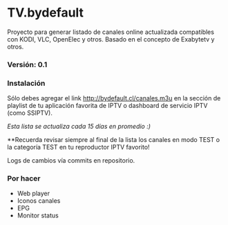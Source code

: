 # TV.bydefault #

Proyecto para generar listado de canales online actualizada compatibles con KODI, VLC, OpenElec y otros. Basado en el concepto de Exabytetv y otros.

### Versión: 0.1 ###

### Instalación ###
Sólo debes agregar el link http://bydefault.cl/canales.m3u en la sección de playlist de tu aplicación favorita de IPTV o dashboard de servicio IPTV (como SSIPTV). 

*Esta lista se actualiza cada 15 días en promedio :)*

**Recuerda revisar siempre al final de la lista los canales en modo TEST o la categoría TEST en tu reproductor IPTV favorito!

Logs de cambios vía commits en repositorio.

### Por hacer ###
- Web player
- Iconos canales
- EPG
- Monitor status